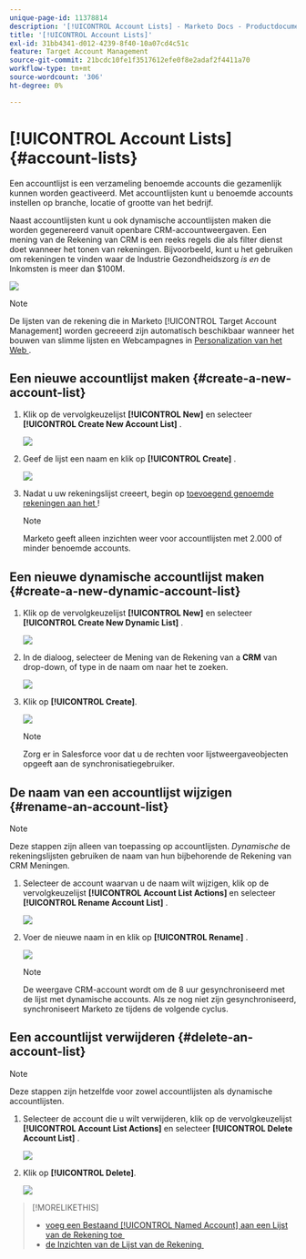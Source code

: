 ```yaml
---
unique-page-id: 11378814
description: '[!UICONTROL Account Lists] - Marketo Docs - Productdocumentatie'
title: '[!UICONTROL Account Lists]'
exl-id: 31bb4341-d012-4239-8f40-10a07cd4c51c
feature: Target Account Management
source-git-commit: 21bcdc10fe1f3517612efe0f8e2adaf2f4411a70
workflow-type: tm+mt
source-wordcount: '306'
ht-degree: 0%

---
```


# [!UICONTROL Account Lists] {#account-lists}

Een accountlijst is een verzameling benoemde accounts die gezamenlijk kunnen worden geactiveerd. Met accountlijsten kunt u benoemde accounts instellen op branche, locatie of grootte van het bedrijf.

Naast accountlijsten kunt u ook dynamische accountlijsten maken die worden gegenereerd vanuit openbare CRM-accountweergaven. Een mening van de Rekening van CRM is een reeks regels die als filter dienst doet wanneer het tonen van rekeningen. Bijvoorbeeld, kunt u het gebruiken om rekeningen te vinden waar de Industrie Gezondheidszorg *is en* de Inkomsten is meer dan $100M.

![](assets/one.png)

>[!NOTE]
>
>De lijsten van de rekening die in Marketo [!UICONTROL Target Account Management] worden gecreeerd zijn automatisch beschikbaar wanneer het bouwen van slimme lijsten en Webcampagnes in [&#x200B; Personalization van het Web &#x200B;](/help/marketo/product-docs/web-personalization/using-web-segments/web-segments.md).

## Een nieuwe accountlijst maken {#create-a-new-account-list}

1. Klik op de vervolgkeuzelijst **[!UICONTROL New]** en selecteer **[!UICONTROL Create New Account List]** .

   ![](assets/1a.png)

1. Geef de lijst een naam en klik op **[!UICONTROL Create]** .

   ![](assets/three-0.png)

1. Nadat u uw rekeningslijst creeert, begin op [&#x200B; toevoegend genoemde rekeningen aan het &#x200B;](/help/marketo/product-docs/target-account-management/target/named-accounts/add-an-existing-named-account-to-an-account-list.md)!

   >[!NOTE]
   >
   >Marketo geeft alleen inzichten weer voor accountlijsten met 2.000 of minder benoemde accounts.

## Een nieuwe dynamische accountlijst maken {#create-a-new-dynamic-account-list}

1. Klik op de vervolgkeuzelijst **[!UICONTROL New]** en selecteer **[!UICONTROL Create New Dynamic List]** .

   ![](assets/1.png)

1. In de dialoog, selecteer de Mening van de Rekening van a **CRM** van drop-down, of type in de naam om naar het te zoeken.

   ![](assets/image2017-7-18-9-48-23.png)

1. Klik op **[!UICONTROL Create]**.

   ![](assets/step4.jpg)

   >[!NOTE]
   >
   >Zorg er in Salesforce voor dat u de rechten voor lijstweergaveobjecten opgeeft aan de synchronisatiegebruiker.

## De naam van een accountlijst wijzigen {#rename-an-account-list}

>[!NOTE]
>
>Deze stappen zijn alleen van toepassing op accountlijsten. *Dynamische* de rekeningslijsten gebruiken de naam van hun bijbehorende de Rekening van CRM Meningen.

1. Selecteer de account waarvan u de naam wilt wijzigen, klik op de vervolgkeuzelijst **[!UICONTROL Account List Actions]** en selecteer **[!UICONTROL Rename Account List]** .

   ![](assets/three.png)

1. Voer de nieuwe naam in en klik op **[!UICONTROL Rename]** .

   ![](assets/four.png)

   >[!NOTE]
   >
   >De weergave CRM-account wordt om de 8 uur gesynchroniseerd met de lijst met dynamische accounts. Als ze nog niet zijn gesynchroniseerd, synchroniseert Marketo ze tijdens de volgende cyclus.

## Een accountlijst verwijderen {#delete-an-account-list}

>[!NOTE]
>
>Deze stappen zijn hetzelfde voor zowel accountlijsten als dynamische accountlijsten.

1. Selecteer de account die u wilt verwijderen, klik op de vervolgkeuzelijst **[!UICONTROL Account List Actions]** en selecteer **[!UICONTROL Delete Account List]** .

   ![](assets/five.png)

1. Klik op **[!UICONTROL Delete]**.

   ![](assets/six.png)

>[!MORELIKETHIS]
>
>* [&#x200B; voeg een Bestaand [!UICONTROL Named Account] aan een Lijst van de Rekening toe &#x200B;](/help/marketo/product-docs/target-account-management/target/named-accounts/add-an-existing-named-account-to-an-account-list.md)
>* [&#x200B; de Inzichten van de Lijst van de Rekening &#x200B;](/help/marketo/product-docs/target-account-management/measure/account-list-insights.md)
